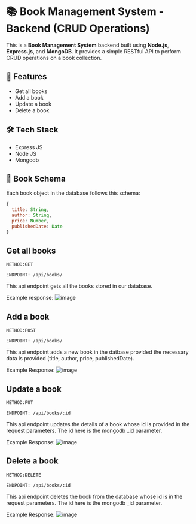 # 📚 Book Management System - Backend (CRUD Operations)

This is a **Book Management System** backend built using **Node.js**, **Express.js**, and **MongoDB**. It provides a simple RESTful API to perform CRUD operations on a book collection.

## 🚀 Features
- Get all books
- Add a book
- Update a book
- Delete a book

## 🛠️ Tech Stack
- Express JS 
- Node JS
- Mongodb

## 📘 Book Schema
Each book object in the database follows this schema:
```js
{
  title: String,
  author: String,
  price: Number,
  publishedDate: Date
}
```

## Get all books
```METHOD:GET```

```ENDPOINT: /api/books/```

This api endpoint gets all the books stored in our database.

Example response:
![image](https://github.com/user-attachments/assets/240e7cfd-e890-471e-9bdd-5326a4871a92)

## Add a book 
```METHOD:POST```

```ENDPOINT: /api/books/```

This api endpoint adds a new book in the datbase provided the necessary data is provided (title, author, price, publishedDate).

Example Response:
![image](https://github.com/user-attachments/assets/4db2b8c8-f2a6-4737-99be-256e21c56d0d)

## Update a book
```METHOD:PUT```

```ENDPOINT: /api/books/:id```

This api endpoint updates the details of a book whose id is provided in the request parameters. The id here is the mongodb _id parameter.

Example Response:
![image](https://github.com/user-attachments/assets/77e3bdef-7bd4-49cd-bcf1-4176d857e9be)


## Delete a book
```METHOD:DELETE```

```ENDPOINT: /api/books/:id```

This api endpoint deletes the book from the database whose id is in the request parameters. The id here is the mongodb _id parameter.

Example Response:
![image](https://github.com/user-attachments/assets/56ce49b7-2228-48b0-8a63-20fab157b317)
